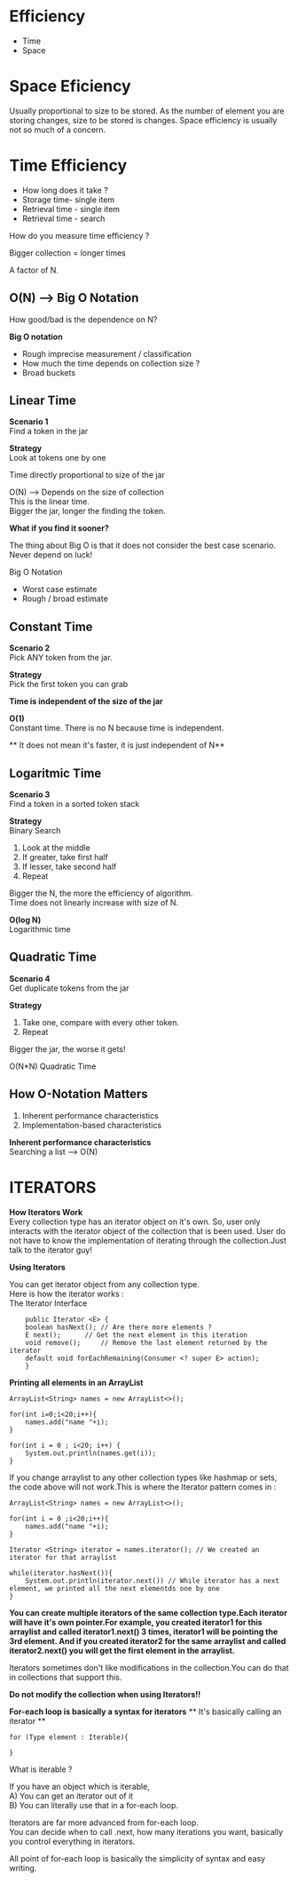 # Efficiency
- Time
- Space

# Space Eficiency

Usually proportional to size to be stored.
As the number of element you are storing changes, size to be stored is changes.
Space efficiency is usually not so much of a concern.

# Time Efficiency
- How long does it take ?
- Storage time- single item
- Retrieval time - single item
- Retrieval time - search

How do you measure time efficiency ?  

Bigger collection = longer times  

A factor of N.  

## O(N) --> Big O Notation  

How good/bad is the dependence on N?  

**Big O notation**  
- Rough imprecise measurement / classification  
- How much the time depends on collection size ?  
- Broad buckets  

## Linear Time

**Scenario 1**  
Find a token in the jar  

**Strategy**  
Look at tokens one by one  

Time directly proportional to size of the jar  

O(N) --> Depends on the size of collection  
This is the linear time.  
Bigger the jar, longer the finding the token.  

**What if you find it sooner?**  

The thing about Big O is that it does not consider the best case scenario.  
Never depend on luck!  

Big O Notation  
- Worst case estimate  
- Rough / broad estimate  


## Constant Time  

**Scenario 2**  
Pick ANY token from the jar.  

**Strategy**  
Pick the first token you can grab  

**Time is independent of the size of the jar**  

**O(1)**  
Constant time. There is no N because time is independent.  

** It does not mean it's faster, it is just independent of N**  

## Logaritmic Time  

**Scenario 3**  
Find a token in a sorted token stack  

**Strategy**  
Binary Search  

1. Look at the middle  
2. If greater, take first half  
3. If lesser, take second half  
4. Repeat  

Bigger the N, the more the efficiency of algorithm.  
Time does not linearly increase with size of N.  

**O(log N)**  
Logarithmic time  


## Quadratic Time  

**Scenario 4**  
Get duplicate tokens from the jar  

**Strategy**  
1. Take one, compare with every other token.  
2. Repeat  

Bigger the jar, the worse it gets!  

O(N*N)
Quadratic Time  

## How O-Notation Matters  
1. Inherent performance characteristics  
2. Implementation-based characteristics  

**Inherent performance characteristics**  
Searching a list --> O(N)


# ITERATORS  

**How Iterators Work**  
Every collection type has an iterator object on it's own. So, user only interacts
with the iterator object of the collection that is been used. User do not have to
know the implementation of iterating through the collection.Just talk to the
iterator guy!  

**Using Iterators**  

You can get iterator object from any collection type.  
Here is how the iterator works :  
The Iterator Interface  
```
    public Iterator <E> {
	boolean hasNext(); // Are there more elements ? 
	E next(); 	   // Get the next element in this iteration  
	void remove();     // Remove the last element returned by the iterator  
	default void forEachRemaining(Consumer <? super E> action);
    }
```  

**Printing all elements in an ArrayList**  

```
ArrayList<String> names = new ArrayList<>();

for(int i=0;i<20;i++){
    names.add("name "+i);
}

for(int i = 0 ; i<20; i++) {
    System.out.println(names.get(i));
}
```
If you change arraylist to any other collection types like hashmap or sets, the code
above will not work.This is where the Iterator pattern comes in : 

```
ArrayList<String> names = new ArrayList<>();

for(int i = 0 ;i<20;i++){
    names.add("name "+i);
}

Iterator <String> iterator = names.iterator(); // We created an iterator for that arraylist  

while(iterator.hasNext()){
    System.out.println(iterator.next()) // While iterator has a next element, we printed all the next elementds one by one  
}
```  

**You can create multiple iterators of the same collection type.Each iterator
will have it's own pointer.For example, you created iterator1 for this arraylist
and called iterator1.next() 3 times, iterator1 will be pointing the 3rd element.
And if you created iterator2 for the same arraylist and called iterator2.next()
you will get the first element in the arraylist.**  

Iterators sometimes don't like modifications in the collection.You can do that
in collections that support this.

**Do not modify the collection when using Iterators!!**  

**For-each loop is basically a syntax for iterators**
** It's basically calling an iterator **  

```
for (Type element : Iterable){

}
```
What is iterable ?  

If you have an object which is iterable,  
A) You can get an iterator out of it  
B) You can literally use that in a for-each loop.  

Iterators are far more advanced from for-each loop.  
You can decide when to call .next, how many iterations you want, basically  
you control everything in iterators.  

All point of for-each loop is basically the simplicity of syntax and easy writing.










